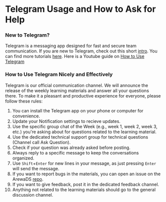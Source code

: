 # Telegram Usage and How to Ask for Help

### New to Telegram?
Telegram is a messaging app designed for fast and secure team communication. If you are new to Telegram, check out this short [intro](https://telegram.org/faq). You can find more tutorials [here](https://telegram.org/faq#q-what-makes-telegram-groups-cool). Here is a Youtube guide on [How to Use Telegram](https://www.youtube.com/watch?v=FQ2rH3KrfcM)

### How to Use Telegram Nicely and Effectively
Telegram is our official communication channel. We will announce the release of the weekly learning materials and answer all your questions there. To make it a pleasant and productive experience for everyone, please follow these rules:
  
1. You can install the Telegram app on your phone or computer for convenience.
2. Update your Notification settings to recieve updates.
3. Use the specific group chat of the Week (e.g., week 1, week 2, week 3, etc.) you're asking about for questions related to the learning material.
4. Use the dedicated technical support group for technical questions (Channel call Ask Question).
5. Check if your question was already asked before posting.
6. Always reply to a specific message to keep the conversations organized.
7. Use `Shift`+`Enter` for new lines in your message, as just pressing `Enter` will send the message.
8. If you want to report bugs in the materials, you can open an issue on the ArewaDS [repo](https://github.com/arewadataScience/ArewaDS-Machine-Learning/issues).
9. If you want to give feedback, post it in the dedicated feedback channel.
10. Anything not related to the learning materials should go to  the general discussion channel.
